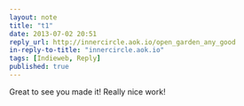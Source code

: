 ```yaml
---
layout: note
title: "t1"
date: 2013-07-02 20:51
reply_url: http://innercircle.aok.io/open_garden_any_good
in-reply-to-title: "innercircle.aok.io"
tags: [Indieweb, Reply]
published: true
---
```

Great to see you made it!  Really nice work! 